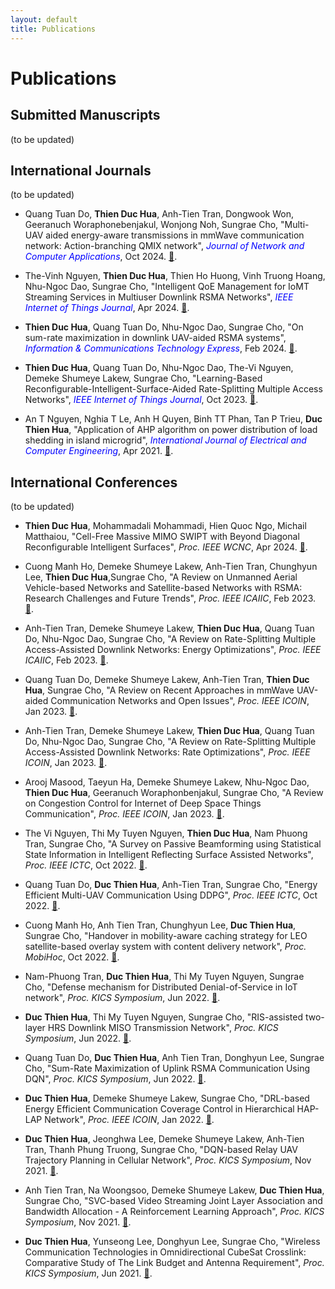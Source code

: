 ```yaml
---
layout: default
title: Publications
---
```


# Publications

## Submitted Manuscripts
(to be updated)


## International Journals 
(to be updated)
- Quang Tuan Do, **Thien Duc Hua**, Anh-Tien Tran, Dongwook Won, Geeranuch Woraphonebenjakul, Wonjong Noh, Sungrae Cho, 
  "Multi-UAV aided energy-aware transmissions in mmWave communication network: Action-branching QMIX network", 
  *<span style="color: blue;">Journal of Network and Computer Applications</span>*, Oct 2024. 
  [🔗](https://www.sciencedirect.com/science/article/pii/S1084804524001255).

- The-Vinh Nguyen, **Thien Duc Hua**, Thien Ho Huong, Vinh Truong Hoang, Nhu-Ngoc Dao, Sungrae Cho, 
  "Intelligent QoE Management for IoMT Streaming Services in Multiuser Downlink RSMA Networks", 
  *<span style="color: blue;">IEEE Internet of Things Journal</span>*, Apr 2024. 
  [🔗](https://ieeexplore.ieee.org/abstract/document/10322782).

- **Thien Duc Hua**, Quang Tuan Do, Nhu-Ngoc Dao, Sungrae Cho, 
  "On sum-rate maximization in downlink UAV-aided RSMA systems", 
  *<span style="color: blue;">Information & Communications Technology Express</span>*, Feb 2024. 
  [🔗](https://www.sciencedirect.com/science/article/pii/S2405959523000280).
  
- **Thien Duc Hua**, Quang Tuan Do, Nhu-Ngoc Dao, The-Vi Nguyen, Demeke Shumeye Lakew, Sungrae Cho, 
  "Learning-Based Reconfigurable-Intelligent-Surface-Aided Rate-Splitting Multiple Access Networks", 
  *<span style="color: blue;">IEEE Internet of Things Journal</span>*, Oct 2023. 
  [🔗](https://www.researchgate.net/publication/370984447_Learning-based_Reconfigurable_Intelligent_Surface-aided_Rate-Splitting_Multiple_Access_Networks).

- An T Nguyen, Nghia T Le, Anh H Quyen, Binh TT Phan, Tan P Trieu, **Duc Thien Hua**, "Application of AHP algorithm on power distribution of load shedding in island microgrid", *<span style="color: blue;">International Journal of Electrical and Computer Engineering</span>*, Apr 2021. [🔗](https://d1wqtxts1xzle7.cloudfront.net/66105664/11_22925_CE_30jul_15apr_L-libre.pdf?1616750769=&response-content-disposition=inline%3B+filename%3DApplication_of_AHP_algorithm_on_power_di.pdf&Expires=1740071646&Signature=ZvkRtCUjGvam8RP6dnV3Zjmrx2UxVW7ZhcKetQ9EVQsXtYxQ2sd6rVcYG0a3txpQlMluOKG1tq7VovDX1nlF8lGD533h7iDrvxsomrqoxX29H2SxYWiodmUmTWFpHq9~vmcKVneQqxjC2cwKmmRe-1HAjbMK0zHMKpqbD7yQY67iKIs6VAFfbnciaKY0WAu7tMQfgHQFqGNKYRBUSLaouU-P9iwAh-dHJXiIzgMME7Qvel0WshtdWG93kDESeGZdhrgdUNZQcBEkxKKtJPrU-2NR0vJlOR~T3Vgly5QphoAFoeMWhB9aAXpZLB35eGi6srsIKfIK3Fz6nL5rgmq1tQ__&Key-Pair-Id=APKAJLOHF5GGSLRBV4ZA).  



## International Conferences
(to be updated)
- **Thien Duc Hua**, Mohammadali Mohammadi, Hien Quoc Ngo, Michail Matthaiou, "Cell-Free Massive MIMO SWIPT with Beyond Diagonal Reconfigurable Intelligent Surfaces", *Proc. IEEE WCNC*, Apr 2024. [🔗](https://arxiv.org/abs/2402.00646).

- Cuong Manh Ho, Demeke Shumeye Lakew, Anh-Tien Tran, Chunghyun Lee, **Thien Duc Hua**,Sungrae Cho, "A Review on Unmanned Aerial Vehicle-based Networks and Satellite-based Networks with RSMA: Research Challenges and Future Trends", *Proc. IEEE ICAIIC*, Feb 2023. [🔗](https://www.researchgate.net/publication/369495670_A_Review_on_Unmanned_Aerial_Vehicle-based_Networks_and_Satellite-based_Networks_with_RSMA_Research_Challenges_and_Future_Trends).  

- Anh-Tien Tran, Demeke Shumeye Lakew, **Thien Duc Hua**, Quang Tuan Do, Nhu-Ngoc Dao, Sungrae Cho, "A Review on Rate-Splitting Multiple Access-Assisted Downlink Networks: Energy Optimizations", *Proc. IEEE ICAIIC*, Feb 2023. [🔗](https://www.researchgate.net/publication/369486482_A_Review_on_Rate-Splitting_Multiple_Access-Assisted_Downlink_Networks_Energy_Optimizations).  

- Quang Tuan Do, Demeke Shumeye Lakew, Anh-Tien Tran, **Thien Duc Hua**, Sungrae Cho, "A Review on Recent Approaches in mmWave UAV-aided Communication Networks and Open Issues", *Proc. IEEE ICOIN*, Jan 2023. [🔗](https://www.researchgate.net/publication/368731316_A_Review_on_Recent_Approaches_in_mmWave_UAV-aided_Communication_Networks_and_Open_Issues).  

- Anh-Tien Tran, Demeke Shumeye Lakew, **Thien Duc Hua**, Quang Tuan Do, Nhu-Ngoc Dao, Sungrae Cho, "A Review on Rate-Splitting Multiple Access-Assisted Downlink Networks: Rate Optimizations", *Proc. IEEE ICOIN*, Jan 2023. [🔗](https://www.researchgate.net/publication/368726616_A_Review_on_Rate-Splitting_Multiple_Access-Assisted_Downlink_Networks_Rate_Optimizations).  

- Arooj Masood, Taeyun Ha, Demeke Shumeye Lakew, Nhu-Ngoc Dao, **Thien Duc Hua**, Geeranuch Woraphonbenjakul, Sungrae Cho, "A Review on Congestion Control for Internet of Deep Space Things Communication", *Proc. IEEE ICOIN*, Jan 2023. [🔗](https://www.researchgate.net/publication/368730180_A_Review_on_Congestion_Control_for_Internet_of_Deep_Space_Things_Communication).  

- The Vi Nguyen, Thi My Tuyen Nguyen, **Thien Duc Hua**, Nam Phuong Tran, Sungrae Cho, "A Survey on Passive Beamforming using Statistical State Information in Intelligent Reflecting Surface Assisted Networks", *Proc. IEEE ICTC*, Oct 2022. [🔗](https://www.researchgate.net/publication/365752939_A_Survey_on_Passive_Beamforming_using_Statistical_State_Information_in_Intelligent_Reflecting_Surface_Assisted_Networks).  

- Quang Tuan Do, **Duc Thien Hua**, Anh-Tien Tran, Sungrae Cho, "Energy Efficient Multi-UAV Communication Using DDPG", *Proc. IEEE ICTC*, Oct 2022. [🔗](https://www.researchgate.net/publication/365752878_Energy_Efficient_Multi-UAV_Communication_Using_DDPG).  

- Cuong Manh Ho, Anh Tien Tran, Chunghyun Lee, **Duc Thien Hua**, Sungrae Cho, "Handover in mobility-aware caching strategy for LEO satellite-based overlay system with content delivery network", *Proc. MobiHoc*, Oct 2022. [🔗](https://www.researchgate.net/publication/364121027_Handover_in_mobility-aware_caching_strategy_for_LEO_satellite-based_overlay_system_with_content_delivery_network).  

- Nam-Phuong Tran, **Duc Thien Hua**, Thi My Tuyen Nguyen, Sungrae Cho, "Defense mechanism for Distributed Denial-of-Service in IoT network", *Proc. KICS Symposium*, Jun 2022. [🔗](https://www.dbpia.co.kr/Journal/articleDetail?nodeId=NODE11108051).  

- **Duc Thien Hua**, Thi My Tuyen Nguyen, Sungrae Cho, "RIS-assisted two-layer HRS Downlink MISO Transmission Network", *Proc. KICS Symposium*, Jun 2022. [🔗](https://www.dbpia.co.kr/Journal/articleDetail?nodeId=NODE11108187).  

- Quang Tuan Do, **Duc Thien Hua**, Anh Tien Tran, Donghyun Lee, Sungrae Cho, "Sum-Rate Maximization of Uplink RSMA Communication Using DQN", *Proc. KICS Symposium*, Jun 2022. [🔗](https://www.dbpia.co.kr/Journal/articleDetail?nodeId=NODE11047902).  

- **Duc Thien Hua**, Demeke Shumeye Lakew, Sungrae Cho, "DRL-based Energy Efficient Communication Coverage Control in Hierarchical HAP-LAP Network", *Proc. IEEE ICOIN*, Jan 2022. [🔗](https://www.researchgate.net/publication/358180297_DRL-based_Energy_Efficient_Communication_Coverage_Control_in_Hierarchical_HAP-LAP_Network).  

- **Duc Thien Hua**, Jeonghwa Lee, Demeke Shumeye Lakew, Anh-Tien Tran, Thanh Phung Truong, Sungrae Cho, "DQN-based Relay UAV Trajectory Planning in Cellular Network", *Proc. KICS Symposium*, Nov 2021. [🔗](https://www.dbpia.co.kr/Journal/articleDetail?nodeId=NODE11022840).  

- Anh Tien Tran, Na Woongsoo, Demeke Shumeye Lakew, **Duc Thien Hua**, Sungrae Cho, "SVC-based Video Streaming Joint Layer Association and Bandwidth Allocation - A Reinforcement Learning Approach", *Proc. KICS Symposium*, Nov 2021. [🔗](https://www.dbpia.co.kr/Journal/articleDetail?nodeId=NODE11022789).  

- **Duc Thien Hua**, Yunseong Lee, Donghyun Lee, Sungrae Cho, "Wireless Communication Technologies in Omnidirectional CubeSat Crosslink: Comparative Study of The Link Budget and Antenna Requirement", *Proc. KICS Symposium*, Jun 2021. [🔗](https://www.dbpia.co.kr/Journal/articleDetail?nodeId=NODE11022789).  
